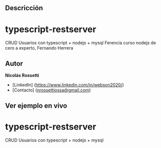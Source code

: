 
## Descricción

# typescript-restserver
CRUD Usuarios con typescript + nodejs + mysql
Ferencia curso nodejs de cero a experto, Fernando Herrera




## Autor
**Nicolás Rossetti**


* [LinkedIn] (https://www.linkedin.com/in/webson2020/)
* [Contacto] (nrossettiossa@gmail.com)



## Ver ejemplo en vivo



# typescript-restserver
CRUD Usuarios con typescript + nodejs + mysql
